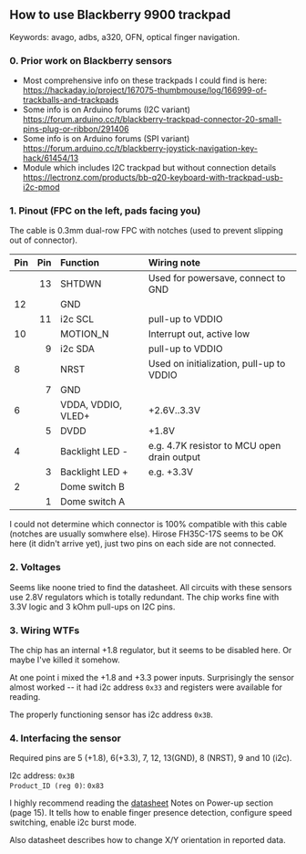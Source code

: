 ## How to use Blackberry 9900 trackpad
Keywords: avago, adbs, a320, OFN, optical finger navigation.

### 0. Prior work on Blackberry sensors
  * Most comprehensive info on these trackpads I could find is here: https://hackaday.io/project/167075-thumbmouse/log/166999-of-trackballs-and-trackpads
  * Some info is on Arduino forums (I2C variant) https://forum.arduino.cc/t/blackberry-trackpad-connector-20-small-pins-plug-or-ribbon/291406
  * Some info is on Arduino forums (SPI variant) https://forum.arduino.cc/t/blackberry-joystick-navigation-key-hack/61454/13
  * Module which includes I2C trackpad but without connection details https://lectronz.com/products/bb-q20-keyboard-with-trackpad-usb-i2c-pmod


### 1. Pinout (FPC on the left, pads facing you)
The cable is 0.3mm dual-row FPC with notches (used to prevent slipping out of connector).

|Pin |Pin |Function|Wiring note|
|:---|---:|:---    |:---  |
|    | 13 |SHTDWN  |Used for powersave, connect to GND|
| 12 |    |GND     |      |
|    | 11 |i2c SCL |pull-up to VDDIO|
| 10 |    |MOTION_N|Interrupt out, active low|
|    |  9 |i2c SDA |pull-up to VDDIO|
| 8  |    |NRST    |Used on initialization, pull-up to VDDIO|
|    |  7 |GND     |      |
| 6  |    |VDDA, VDDIO, VLED+|+2.6V..3.3V|
|    |  5 |DVDD    |+1.8V |
| 4  |    |Backlight LED -|e.g. 4.7K resistor to MCU open drain output|
|    |  3 |Backlight LED +|e.g. +3.3V|
| 2  |    |Dome switch B||
|    |  1 |Dome switch A||

I could not determine which connector is 100% compatible with this cable (notches are usually somwhere else).
Hirose FH35C-17S seems to be OK here (it didn't arrive yet), just two pins on each side are not connected.

### 2. Voltages
Seems like noone tried to find the datasheet. All circuits with these sensors use 2.8V regulators
which is totally redundant. The chip works fine with 3.3V logic and 3 kOhm pull-ups on I2C pins.

### 3. Wiring WTFs
The chip has an internal +1.8 regulator, but it seems to be disabled here. Or maybe I've killed it somehow.

At one point i mixed the +1.8 and +3.3 power inputs. Surprisingly the sensor almost worked -- it had i2c address `0x33` and registers were available for reading.

The properly functioning sensor has i2c address `0x3B`.

### 4. Interfacing the sensor
Required pins are 5 (+1.8), 6(+3.3), 7, 12, 13(GND), 8 (NRST), 9 and 10 (i2c).

I2c address: `0x3B`  
`Product_ID (reg 0)`: `0x83`

I highly recommend reading the [datasheet](docs/Avago-ADBS-A320-datasheet.pdf) Notes on Power-up section (page 15).
It tells how to enable finger presence detection, configure speed switching, enable i2c burst mode.

Also datasheet describes how to change X/Y orientation in reported data.
